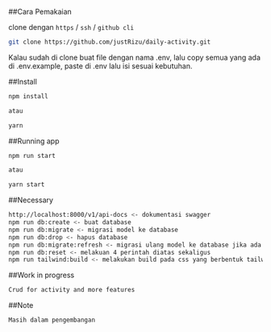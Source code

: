 ##Cara Pemakaian

clone dengan `https` / `ssh` / `github cli`

```sh
git clone https://github.com/justRizu/daily-activity.git
```

Kalau sudah di clone buat file dengan nama .env,
lalu copy semua yang ada di .env.example, paste di .env lalu isi sesuai kebutuhan.

##Install

```sh
npm install

atau

yarn
```

##Running app

```sh
npm run start

atau

yarn start
```

##Necessary

```sh
http://localhost:8000/v1/api-docs <- dokumentasi swagger
npm run db:create <- buat database
npm run db:migrate <- migrasi model ke database
npm run db:drop <- hapus database
npm run db:migrate:refresh <- migrasi ulang model ke database jika ada perubahan
npm run db:reset <- melakuan 4 perintah diatas sekaligus
npm run tailwind:build <- melakukan build pada css yang berbentuk tailwind
```

##Work in progress

```sh
Crud for activity and more features
```

##Note

```sh
Masih dalam pengembangan
```
